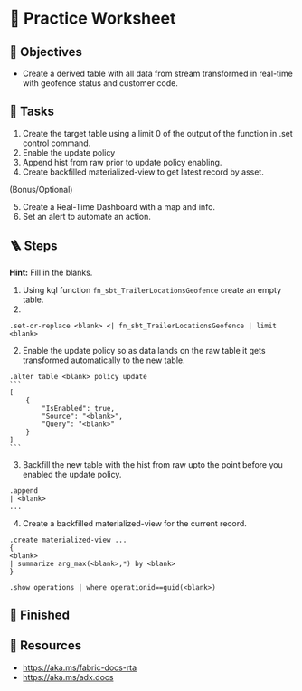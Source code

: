 # 🤿 Practice Worksheet 

## 🏅 Objectives
- Create a derived table with all data from stream transformed in real-time with geofence status and customer code. 

## 📃 Tasks
1. Create the target table using a limit 0 of the output of the function in .set control command. 
2. Enable the update policy
3. Append hist from raw prior to update policy enabling. 
4. Create backfilled materialized-view to get latest record by asset.

(Bonus/Optional)

5. Create a Real-Time Dashboard with a map and info.
6. Set an alert to automate an action.

## 🪜 Steps 

**Hint:** Fill in the blanks.
1. Using kql function `fn_sbt_TrailerLocationsGeofence` create an empty table.
2. 
```kql
.set-or-replace <blank> <| fn_sbt_TrailerLocationsGeofence | limit <blank>
```

2. Enable the update policy so as data lands on the raw table it gets transformed automatically to the new table.

````kql
.alter table <blank> policy update
```
[
    {
        "IsEnabled": true,
        "Source": "<blank>",
        "Query": "<blank>"
    }
]
```
````

3. Backfill the new table with the hist from raw upto the point before you enabled the update policy.

```kql
.append
| <blank>
...
```

4. Create a backfilled materialized-view for the current record.

```kql
.create materialized-view ...
{
<blank>
| summarize arg_max(<blank>,*) by <blank>
}

.show operations | where operationid==guid(<blank>)
```

## 🏁 Finished
## 📖 Resources
- https://aka.ms/fabric-docs-rta
- https://aka.ms/adx.docs
